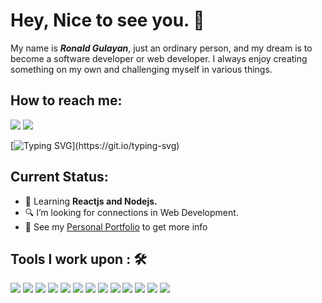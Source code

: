 
# Hey, Nice to see you. 👋

My name is ***Ronald Gulayan***, just an ordinary person, and my dream is to become a software developer or web developer. I always enjoy creating something on my own and challenging myself in various things.

## How to reach me: 
[![](https://img.shields.io/badge/Gmail-ronaldgulayan00@gmail.com-red)](mailto:ronaldgulayan00@gmail.com)
[![](https://img.shields.io/badge/Facebook-RonaldGulayan-blue)](https://www.facebook.com/ronald.gulayan)

[![Typing SVG](https://readme-typing-svg.herokuapp.com?font=Fira+Code&pause=1000&color=2BF709&background=000000D2&center=true&vCenter=true&width=435&lines=I'm+Ronald+Gulayan%2C+20+years+old.;Future+Software+dev+or+Web+dev.;I+love+coding+and+playing+ol+games.)](https://git.io/typing-svg)

## Current Status:

- 💼 Learning **Reactjs and Nodejs.**
- 🔍 I’m looking for connections in Web Development.
- 👀 See my [Personal Portfolio](https://ronaldgulayan.github.io/app/) to get more info

## Tools I work upon : 🛠
<img src="https://img.shields.io/badge/html5-%23E34F26.svg?style=for-the-badge&logo=html5&logoColor=white"> <img src="https://img.shields.io/badge/css3%20-%2314354C.svg?&style=for-the-badge&logo=css3&logoColor=white"> <img src="https://img.shields.io/badge/javascript%20-%23323330.svg?&style=for-the-badge&logo=javascript&logoColor=%23F7DF1E"> <img src="https://img.shields.io/badge/PHP%20-%23777BB4.svg?&style=for-the-badge&logo=php&logoColor=white"> <img src="https://img.shields.io/badge/react-%2320232a.svg?style=for-the-badge&logo=react&logoColor=%2361DAFB"> <img src="https://img.shields.io/badge/Angular%20-%23DD0031.svg?&style=for-the-badge&logo=angular&logoColor=white"> <img src="https://img.shields.io/badge/node.js%20-%23008CC1.svg?&style=for-the-badge&logo=node.js&logoColor=white"> <img src="https://img.shields.io/badge/git%20-%23F05032.svg?&style=for-the-badge&logo=git&logoColor=white"/> <img src="http://img.shields.io/badge/-VS%20Code-000000?style=for-the-badge&logo=Visual-studio-code&logoColor=blue"> <img src="https://img.shields.io/badge/Canva-%2300C4CC.svg?style=for-the-badge&logo=Canva&logoColor=white"> <img src="https://img.shields.io/badge/figma-%23F24E1E.svg?style=for-the-badge&logo=figma&logoColor=white"> <img src="https://img.shields.io/badge/Eclipse-FE7A16.svg?style=for-the-badge&logo=Eclipse&logoColor=white"> <img src="https://img.shields.io/badge/.NET-512BD4.svg?style=for-the-badge&logo=.NET&logoColor=white">
<!--
Here are some ideas to get you started:

- 🔭 I’m currently working on ...
- 🌱 I’m currently learning ...
- 👯 I’m looking to collaborate on ...
- 🤔 I’m looking for help with ...
- 💬 Ask me about ...
- 📫 How to reach me: ...
- 😄 Pronouns: ...
- ⚡ Fun fact: ...
-->
